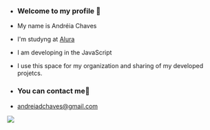 - ### Welcome to my profile 🫶

- My name is Andréia Chaves

- I'm studyng at [Alura](https://www.alurastart.com.br/)
- I am developing in the JavaScript
- I use this space for my organization and sharing of my developed projetcs.
- ### You can contact me📧
- andreiadchaves@gmail.com

  
![](https://media.tenor.com/Gn_1XfgASzoAAAAM/universe-head.gif)
  
